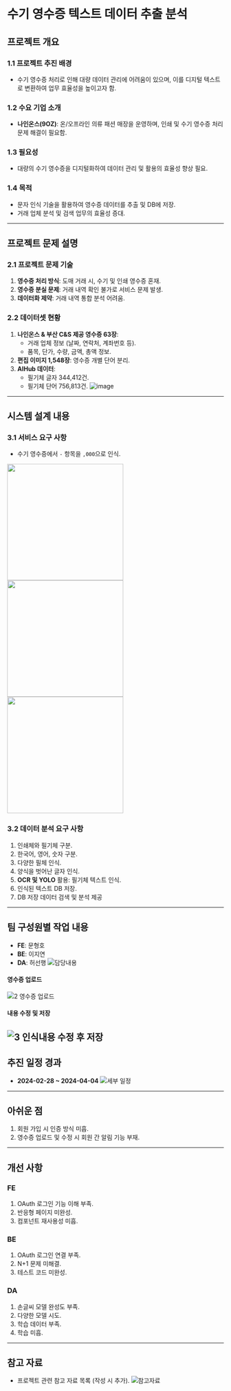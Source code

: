 # 수기 영수증 텍스트 데이터 추출 분석

## 프로젝트 개요

### 1.1 프로젝트 추진 배경
- 수기 영수증 처리로 인해 대량 데이터 관리에 어려움이 있으며, 이를 디지털 텍스트로 변환하여 업무 효율성을 높이고자 함.

### 1.2 수요 기업 소개
- **나인온스(9OZ)**: 온/오프라인 의류 패션 매장을 운영하며, 인쇄 및 수기 영수증 처리 문제 해결이 필요함.

### 1.3 필요성
- 대량의 수기 영수증을 디지털화하여 데이터 관리 및 활용의 효율성 향상 필요.

### 1.4 목적
- 문자 인식 기술을 활용하여 영수증 데이터를 추출 및 DB에 저장.
- 거래 업체 분석 및 검색 업무의 효율성 증대.

---

## 프로젝트 문제 설명

### 2.1 프로젝트 문제 기술
1. **영수증 처리 방식**: 도매 거래 시, 수기 및 인쇄 영수증 혼재.
2. **영수증 분실 문제**: 거래 내역 확인 불가로 서비스 문제 발생.
3. **데이터화 제약**: 거래 내역 통합 분석 어려움.

### 2.2 데이터셋 현황
1. **나인온스 & 부산 C&S 제공 영수증 63장**:
   - 거래 업체 정보 (날짜, 연락처, 계좌번호 등).
   - 품목, 단가, 수량, 금액, 총액 정보.
2. **편집 이미지 1,548장**: 영수증 개별 단어 분리.
3. **AIHub 데이터**:
   - 필기체 글자 344,412건.
   - 필기체 단어 756,813건.
![image](https://github.com/user-attachments/assets/7b8d7a13-c85d-4a8c-a9a8-944d910edf7f)

---

## 시스템 설계 내용

### 3.1 서비스 요구 사항
- 수기 영수증에서 `-` 항목을 `,000`으로 인식.
<img src="https://github.com/user-attachments/assets/365b9d1e-39df-404f-9ac3-0c8c9d0b4466" width="270">
<img src="https://github.com/user-attachments/assets/e27f9cd9-d191-4cc6-b2d0-d33990c65f7d" width="270">
<img src="https://github.com/user-attachments/assets/453f0378-bf98-4eda-9b5f-4dd2adf02829" width="270">

### 3.2 데이터 분석 요구 사항
1. 인쇄체와 필기체 구분.
2. 한국어, 영어, 숫자 구분.
3. 다양한 필체 인식.
4. 양식을 벗어난 글자 인식.
5. **OCR 및 YOLO** 활용: 필기체 텍스트 인식.
6. 인식된 텍스트 DB 저장.
7. DB 저장 데이터 검색 및 분석 제공
---
## 팀 구성원별 작업 내용
- **FE**: 문형호
- **BE**: 이지연
- **DA**: 허선행
![담당내용](https://github.com/user-attachments/assets/c69c615b-923b-4834-ae7f-d96571efa84d)

#### 영수증 업로드
![2 영수증 업로드](https://github.com/user-attachments/assets/c8513bda-3f8a-4627-a19d-0bc04205185b)
#### 내용 수정 및 저장
![3 인식내용 수정 후 저장](https://github.com/user-attachments/assets/7691e743-b0d8-4bcd-b054-af55e1c537c1)
---

## 추진 일정 경과
- **2024-02-28 ~ 2024-04-04**
![세부 일정](https://github.com/user-attachments/assets/093dba05-0191-42a4-8caa-b9ad1b6d43ee)
---

## 아쉬운 점
1. 회원 가입 시 인증 방식 미흡.
2. 영수증 업로드 및 수정 시 회원 간 알림 기능 부재.

---

## 개선 사항

### FE
1. OAuth 로그인 기능 이해 부족.
2. 반응형 페이지 미완성.
3. 컴포넌트 재사용성 미흡.

### BE
1. OAuth 로그인 연결 부족.
2. N+1 문제 미해결.
3. 테스트 코드 미완성.

### DA
1. 손글씨 모델 완성도 부족.
2. 다양한 모델 시도.
3. 학습 데이터 부족.
4. 학습 미흡.

---

## 참고 자료
- 프로젝트 관련 참고 자료 목록 (작성 시 추가).
![참고자료](https://github.com/user-attachments/assets/ed598933-1e2e-46bd-af94-f453dc549740)
